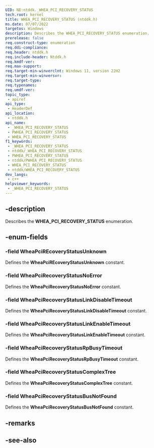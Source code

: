 ```yaml
---
UID: NE:ntddk._WHEA_PCI_RECOVERY_STATUS
tech.root: kernel
title: WHEA_PCI_RECOVERY_STATUS (ntddk.h)
ms.date: 07/07/2022
targetos: Windows
description: Describes the WHEA_PCI_RECOVERY_STATUS enumeration.
prerelease: false
req.construct-type: enumeration
req.ddi-compliance: 
req.header: ntddk.h
req.include-header: Ntddk.h
req.kmdf-ver: 
req.max-support: 
req.target-min-winverclnt: Windows 11, version 22H2
req.target-min-winversvr: 
req.target-type: 
req.typenames: 
req.umdf-ver: 
topic_type:
 - apiref
api_type:
 - HeaderDef
api_location:
 - ntddk.h
api_name:
 - _WHEA_PCI_RECOVERY_STATUS
 - PWHEA_PCI_RECOVERY_STATUS
 - WHEA_PCI_RECOVERY_STATUS
f1_keywords:
 - _WHEA_PCI_RECOVERY_STATUS
 - ntddk/_WHEA_PCI_RECOVERY_STATUS
 - PWHEA_PCI_RECOVERY_STATUS
 - ntddk/PWHEA_PCI_RECOVERY_STATUS
 - WHEA_PCI_RECOVERY_STATUS
 - ntddk/WHEA_PCI_RECOVERY_STATUS
dev_langs:
 - c++
helpviewer_keywords:
 - _WHEA_PCI_RECOVERY_STATUS
---
```


## -description

Describes the **WHEA_PCI_RECOVERY_STATUS** enumeration.

## -enum-fields

### -field WheaPciREcoveryStatusUnknown

Defines the **WheaPciREcoveryStatusUnknown** constant.

### -field WheaPciRecoveryStatusNoError

Defines the **WheaPciRecoveryStatusNoError** constant.

### -field WheaPciRecoveryStatusLinkDisableTimeout

Defines the **WheaPciRecoveryStatusLinkDisableTimeout** constant.

### -field WheaPciRecoveryStatusLinkEnableTimeout

Defines the **WheaPciRecoveryStatusLinkEnableTimeout** constant.

### -field WheaPciRecoveryStatusRpBusyTimeout

Defines the **WheaPciRecoveryStatusRpBusyTimeout** constant.

### -field WheaPciRecoveryStatusComplexTree

Defines the **WheaPciRecoveryStatusComplexTree** constant.

### -field WheaPciRecoveryStatusBusNotFound

Defines the **WheaPciRecoveryStatusBusNotFound** constant.

## -remarks

## -see-also
